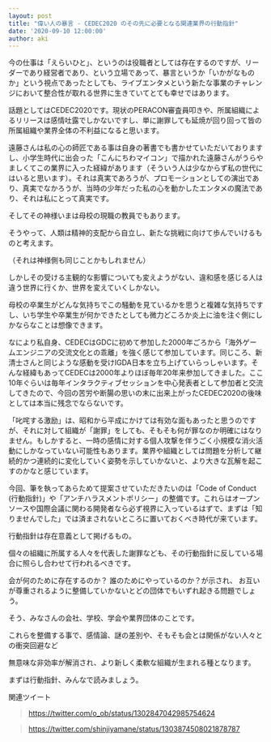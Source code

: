 ```yaml
---
layout: post
title: "偉い人の暴言 - CEDEC2020 のその先に必要となる関連業界の行動指針"
date: '2020-09-10 12:00:00'
author: aki
---
```


今の仕事は「えらいひと」、というのは役職者としては存在するのですが、リーダーであり経営者であり、という立場であって、暴言というか「いかがなものか」という視点であったとしても、ライブエンタメという新たな事業のチャレンジにおいて整合性が取れる世界に生きていてとても幸せではあります。


話題としてはCEDEC2020です。現状のPERACON審査員叩きや、所属組織によるリリースは感情吐露でしかないですし、単に謝罪しても延焼が回り回って皆の所属組織や業界全体の不利益になると思います。


遠藤さんは私の心の師匠である事は自身の著書でも書かせていただいておりますし、小学生時代に出会った「こんにちわマイコン」で描かれた遠藤さんがうらやましくてこの業界に入った経緯があります（そういう人は少なからず私の世代にはいると思います）。それは真実であろうが、プロモーションとしての演出であり、真実でなかろうが、当時の少年だった私の心を動かしたエンタメの魔法であり、それは私にとって真実です。

そしてその神様いまは母校の現職の教員でもあります。

そうやって、人類は精神的支配から自立し、新たな挑戦に向けて歩んでいけるものと考えます。

（それは神様側も同じことかもしれません）


しかしその受ける主観的な影響についても変えようがない、違和感を感じる人は違う世界に行くか、世界を変えていくしかない。


母校の卒業生がどんな気持ちでこの騒動を見ているかを思うと複雑な気持ちですし、いち学生や卒業生が何かできたとしても微力どころか炎上に油を注ぐ側にしかならなことは想像できます。


なにより私自身、CEDECはGDCに初めて参加した2000年ごろから「海外ゲームエンジニアの交流文化との乖離」を強く感じて参加しています。同じころ、新清士さんと同じような感動を受けIGDA日本を立ち上げていらっしゃいます。そんな経緯もあってCEDECは2000年よりほぼ毎年20年来参加してきました。ここ10年ぐらいは毎年インタラクティブセッションを中心発表者として参加者と交流してきたので、今回の苦労や断腸の思いの末に出来上がったCEDEC2020の後味としては本当に残念でならないです。


「叱咤する激励」は、昭和から平成にかけては有効な面もあったと思うのですが、それに対して組織が「謝罪」をしても、そもそも何が罪なのか明確にはなりません。もしかすると、一時の感情に対する個人攻撃を伴うごく小規模な消火活動にしかなっていない可能性もあります。業界や組織としては問題を分析して継続的かつ連続的に変化していく姿勢を示していかないと、より大きな瓦解を起こすのかなと感じています。


今回、筆を執ってあらためて提案させていただきたいのは「Code of Conduct (行動指針)」や「アンチハラスメントポリシー」の整備です。これらはオープンソースや国際会議に関わる開発者なら必ず視界に入っているはずで、まずは「知りませんでした」では済まされないところに置いておくべき時代が来ています。


行動指針は存在意義として掲げるもの。

個々の組織に所属する人々を代表した謝罪なども、その行動指針に反している場合に照らし合わせて行われるべきです。


‪会が何のために存在するのか？‬
‪誰のためにやっているのか？が示され、‬
‪お互いが尊重されるように整備していかないとどの団体でもいずれ起きる問題でしょう。

そう、みなさんの会社、学校、学会や業界団体のことです。

これらを整備する事で、感情論、謎の差別や、そもそも会とは関係がない人々との衝突回避など

無意味な非効率が解消され、より新しく柔軟な組織が生まれる種となります。


まずは行動指針、みんなで読みましょう。

関連ツイート

> https://twitter.com/o_ob/status/1302847042985754624

> https://twitter.com/shinjiyamane/status/1303874508021878787
